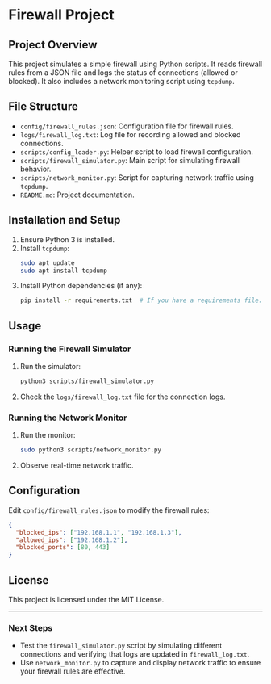 # Firewall Project

## Project Overview
This project simulates a simple firewall using Python scripts. It reads firewall rules from a JSON file and logs the status of connections (allowed or blocked). It also includes a network monitoring script using `tcpdump`.

## File Structure
- `config/firewall_rules.json`: Configuration file for firewall rules.
- `logs/firewall_log.txt`: Log file for recording allowed and blocked connections.
- `scripts/config_loader.py`: Helper script to load firewall configuration.
- `scripts/firewall_simulator.py`: Main script for simulating firewall behavior.
- `scripts/network_monitor.py`: Script for capturing network traffic using `tcpdump`.
- `README.md`: Project documentation.

## Installation and Setup
1. Ensure Python 3 is installed.
2. Install `tcpdump`:
   ```bash
   sudo apt update
   sudo apt install tcpdump
   ```
3. Install Python dependencies (if any):
   ```bash
   pip install -r requirements.txt  # If you have a requirements file.
   ```

## Usage

### Running the Firewall Simulator
1. Run the simulator:
   ```bash
   python3 scripts/firewall_simulator.py
   ```
2. Check the `logs/firewall_log.txt` file for the connection logs.

### Running the Network Monitor
1. Run the monitor:
   ```bash
   sudo python3 scripts/network_monitor.py
   ```
2. Observe real-time network traffic.

## Configuration
Edit `config/firewall_rules.json` to modify the firewall rules:

```json
{
  "blocked_ips": ["192.168.1.1", "192.168.1.3"],
  "allowed_ips": ["192.168.1.2"],
  "blocked_ports": [80, 443]
}
```

## License
This project is licensed under the MIT License.

---

### Next Steps
- Test the `firewall_simulator.py` script by simulating different connections and verifying that logs are updated in `firewall_log.txt`.
- Use `network_monitor.py` to capture and display network traffic to ensure your firewall rules are effective.
